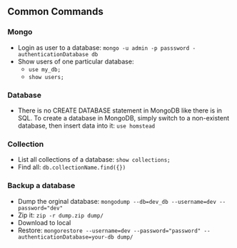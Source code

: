 ## Common Commands



### Mongo

+ Login as user to a database: `mongo -u admin -p passsword -authenticationDatabase db`
+ Show users of one particular database: 
    + `use my_db;`
    + `show users;`

### Database
+ There is no CREATE DATABASE statement in MongoDB like there is in SQL. To create a database in MongoDB, simply switch to a non-existent database, then insert data into it: `use homstead`


### Collection

+ List all collections of a database: `show collections;`
+ Find all: `db.collectionName.find({})`


### Backup a database
+ Dump the orginal database: ``` mongodump --db=dev_db --username=dev --password="dev" ```
+ Zip it: ```zip -r dump.zip dump/```
+ Download to local
+ Restore: ```mongorestore --username=dev --password="password" --authenticationDatabase=your-db dump/```
